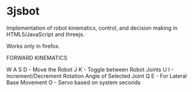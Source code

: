 3jsbot
======

Implementation of robot kinematics, control, and decision making in HTML5/JavaScript and threejs.

Works only in firefox.

FORWARD KINEMATICS

W A S D - Move the Robot
J K - Toggle between Robot Joints
U I - Increment/Decrement Rotation Angle of Selected Joint
Q E - For Lateral Base Movement
O - Servo based on system seconds

